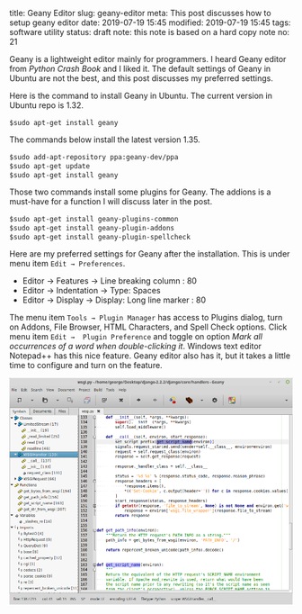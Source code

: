 title: Geany Editor
slug: geany-editor
meta: This post discusses how to setup geany editor
date: 2019-07-19 15:45
modified: 2019-07-19 15:45
tags: software utility
status: draft
note: this note is based on a hard copy note
no: 21


Geany is a lightweight editor mainly for programmers.  I heard Geany 
editor from *Python Crash Book* and I liked it. The default settings of 
Geany in Ubuntu are not the best, and this post discusses my preferred 
settings. 

Here is the command to install Geany in Ubuntu. The current version in 
Ubuntu repo is 1.32.

```
$sudo apt-get install geany
```

The commands below install the latest version 1.35.

```
$sudo add-apt-repository ppa:geany-dev/ppa
$sudo apt-get update
$sudo apt-get install geany
```

Those two commands install some plugins for Geany. The addions is 
a must-have for a function I will discuss later in the post. 

```
$sudo apt-get install geany-plugins-common
$sudo apt-get install geany-plugin-addons
$sudo apt-get install geany-plugin-spellcheck
```

Here are my preferred settings for Geany after the installation. This is under 
menu item `Edit → Preferences`. 

* Editor → Features → Line breaking column : 80
* Editor → Indentation → Type: Spaces
* Editor → Display → Display: Long line marker : 80 

The menu item `Tools → Plugin Manager` has access to Plugins dialog, turn on 
Addons, File Browser, HTML Characters, and Spell Check options. Click menu item `Edit → 
Plugin Preference` and toggle on option *Mark all occurrences of a word when 
double-clicking it*. Windows text editor Notepad++ has this nice feature. 
Geany editor also has it, but it takes a little time to configure and turn on 
the feature. 

<div style="max-width:800px">
  <img class="img-fluid pb-3" src="/images/geany-screenshot.png" alt="Geany Editor"> 
</div>

